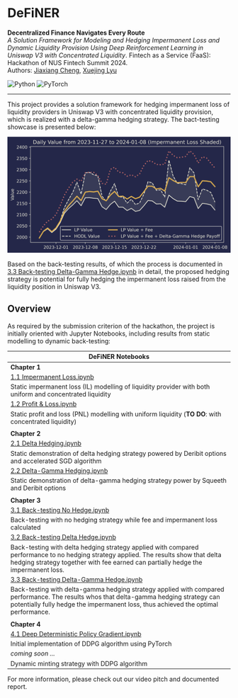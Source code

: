 # DeFiNER
**Decentralized Finance Navigates Every Route**    
*A Solution Framework for Modeling and Hedging Impermanent Loss and
Dynamic Liquidity Provision Using Deep Reinforcement Learning
in Uniswap V3 with Concentrated Liquidity*. Fintech as a Service (FaaS): Hackathon of NUS Fintech Summit 2024.     
Authors: 
[Jiaxiang Cheng](https://www.linkedin.com/in/jiaxiang-cheng/),
[Xuejing Lyu](https://www.linkedin.com/in/xuejing-lyu-752297178/)

<img alt="Python" src="https://img.shields.io/badge/python-%2314354C.svg?style=for-the-badge&logo=python&logoColor=white"/> <img alt="PyTorch" src="https://img.shields.io/badge/PyTorch-%23EE4C2C.svg?style=for-the-badge&logo=PyTorch&logoColor=white" />

-----

This project provides a solution framework for hedging impermanent loss of liquidity
providers in Uniswap V3 with concentrated liquidity provision, which is realized
with a delta-gamma hedging strategy. The bact-testing showcase is presented below:

![showcase](img/viz_back-testing.png)

[//]: # (![showcase]&#40;img/back-testing_delta-gamma.png&#41;)

Based on the back-testing results, 
of which the process is documented in 
[3.3 Back-testing Delta-Gamma Hedge.ipynb](https://github.com/jiaxiang-cheng/definer/blob/main/3.3%20Back-testing%20Delta-Gamma%20Hedge.ipynb) 
in detail,
the proposed hedging strategy is potential for
fully hedging the impermanent loss raised from the liquidity position in Uniswap V3.

## Overview

As required by the submission criterion of the hackathon, the project is initially
oriented with Jupyter Notebooks, including results from static modelling to dynamic back-testing:

| DeFiNER Notebooks                                                                                                                                                                                                             | 
|-------------------------------------------------------------------------------------------------------------------------------------------------------------------------------------------------------------------------------|
| **Chapter 1**                                                                                                                                                                                                                 | 
| [1.1 Impermanent Loss.ipynb](https://github.com/jiaxiang-cheng/definer/blob/main/1.1%20Impermanent%20Loss.ipynb)                                                                                                              | 
| Static impermanent loss (IL) modelling of liquidity provider with both uniform and concentrated liquidity                                                                                                                     | 
| [1.2 Profit & Loss.ipynb](https://github.com/jiaxiang-cheng/definer/blob/main/1.2%20Profit%20%26%20Loss.ipynb)                                                                                                                | 
| Static profit and loss (PNL) modelling with uniform liquidity (**TO DO**: with concentrated liquidity)                                                                                                                        | 
|                                                                                                                                                                                                                               | 
| **Chapter 2**                                                                                                                                                                                                                 | 
| [2.1 Delta Hedging.ipynb](https://github.com/jiaxiang-cheng/definer/blob/main/2.1%20Delta%20Hedging.ipynb)                                                                                                                    | 
| Static demonstration of delta hedging strategy powered by Deribit options and accelerated SGD algorithm                                                                                                                       | 
| [2.2 Delta-Gamma Hedging.ipynb](https://github.com/jiaxiang-cheng/definer/blob/main/2.2%20Delta-Gamma%20Hedging.ipynb)                                                                                                        | 
| Static demonstration of delta-gamma hedging strategy power by Squeeth and Deribit options                                                                                                                                     | 
|                                                                                                                                                                                                                               | 
| **Chapter 3**                                                                                                                                                                                                                 | 
| [3.1 Back-testing No Hedge.ipynb](https://github.com/jiaxiang-cheng/definer/blob/main/3.1%20Back-testing%20No%20Hedge.ipynb)                                                                                                  | 
| Back-testing with no hedging strategy while fee and impermanent loss calculated                                                                                                                                               | 
| [3.2 Back-testing Delta Hedge.ipynb](https://github.com/jiaxiang-cheng/definer/blob/main/3.2%20Back-testing%20Delta%20Hedge.ipynb)                                                                                            | 
| Back-testing with delta hedging strategy applied with compared performance to no hedging strategy applied. The results show that delta hedging strategy together with fee earned can partially hedge the impermanent loss.    | 
| [3.3 Back-testing Delta-Gamma Hedge.ipynb](https://github.com/jiaxiang-cheng/definer/blob/main/3.3%20Back-testing%20Delta-Gamma%20Hedge.ipynb)                                                                                | 
| Back-testing with delta-gamma hedging strategy applied with compared performance. The results whos that delta-gamma hedging strategy can potentially fully hedge the impermanent loss, thus achieved the optimal performance. | 
|                                                                                                                                                                                                                               | 
| **Chapter 4**                                                                                                                                                                                                                 | 
| [4.1 Deep Deterministic Policy Gradient.ipynb](https://github.com/jiaxiang-cheng/definer/blob/main/4.1%20Deep%20Deterministic%20Policy%20Gradient.ipynb)                                                                      | 
| Initial implementation of DDPG algorithm using PyTorch                                                                                                                                                                        | 
| *coming soon ...*                                                                                                                                                                                                             | 
| Dynamic minting strategy with DDPG algorithm                                                                                                                                                                                  |

For more information, please check out our video pitch and documented report.

[//]: # (```)

[//]: # (pip install "fastapi[all]")

[//]: # (```)

[//]: # (```)

[//]: # (uvicorn main:app --reload)

[//]: # (```)
[//]: # (http://127.0.0.1:8000    )
[//]: # (http://127.0.0.1:8000/docs)